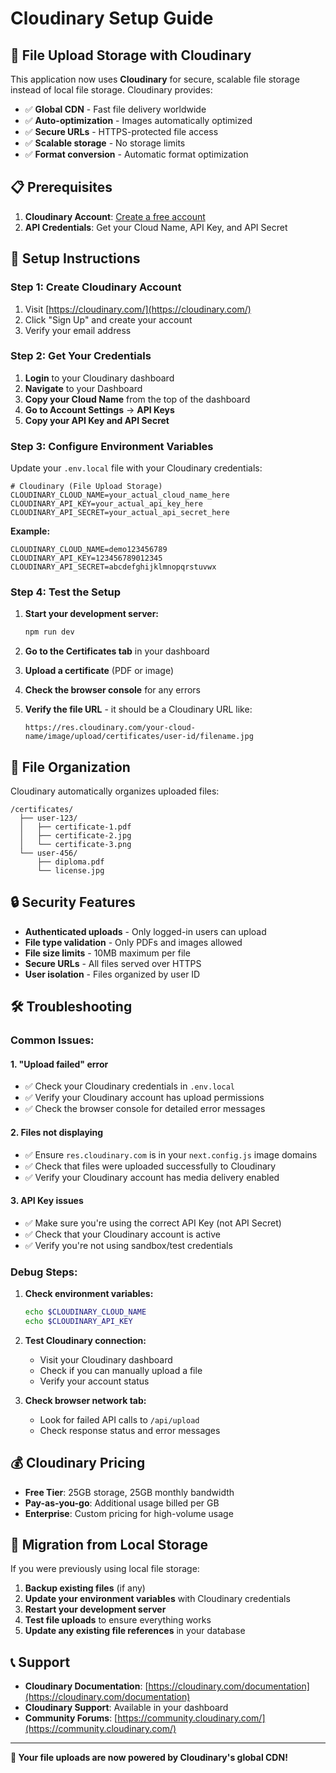 # Cloudinary Setup Guide

## 🚀 File Upload Storage with Cloudinary

This application now uses **Cloudinary** for secure, scalable file storage instead of local file storage. Cloudinary provides:

- ✅ **Global CDN** - Fast file delivery worldwide
- ✅ **Auto-optimization** - Images automatically optimized
- ✅ **Secure URLs** - HTTPS-protected file access
- ✅ **Scalable storage** - No storage limits
- ✅ **Format conversion** - Automatic format optimization

## 📋 Prerequisites

1. **Cloudinary Account**: [Create a free account](https://cloudinary.com/)
2. **API Credentials**: Get your Cloud Name, API Key, and API Secret

## 🔧 Setup Instructions

### Step 1: Create Cloudinary Account

1. Visit [https://cloudinary.com/](https://cloudinary.com/)
2. Click "Sign Up" and create your account
3. Verify your email address

### Step 2: Get Your Credentials

1. **Login** to your Cloudinary dashboard
2. **Navigate** to your Dashboard
3. **Copy your Cloud Name** from the top of the dashboard
4. **Go to Account Settings** → **API Keys**
5. **Copy your API Key and API Secret**

### Step 3: Configure Environment Variables

Update your `.env.local` file with your Cloudinary credentials:

```env
# Cloudinary (File Upload Storage)
CLOUDINARY_CLOUD_NAME=your_actual_cloud_name_here
CLOUDINARY_API_KEY=your_actual_api_key_here
CLOUDINARY_API_SECRET=your_actual_api_secret_here
```

**Example:**
```env
CLOUDINARY_CLOUD_NAME=demo123456789
CLOUDINARY_API_KEY=123456789012345
CLOUDINARY_API_SECRET=abcdefghijklmnopqrstuvwx
```

### Step 4: Test the Setup

1. **Start your development server:**
   ```bash
   npm run dev
   ```

2. **Go to the Certificates tab** in your dashboard

3. **Upload a certificate** (PDF or image)

4. **Check the browser console** for any errors

5. **Verify the file URL** - it should be a Cloudinary URL like:
   ```
   https://res.cloudinary.com/your-cloud-name/image/upload/certificates/user-id/filename.jpg
   ```

## 📁 File Organization

Cloudinary automatically organizes uploaded files:

```
/certificates/
  ├── user-123/
  │   ├── certificate-1.pdf
  │   ├── certificate-2.jpg
  │   └── certificate-3.png
  └── user-456/
      ├── diploma.pdf
      └── license.jpg
```

## 🔒 Security Features

- **Authenticated uploads** - Only logged-in users can upload
- **File type validation** - Only PDFs and images allowed
- **File size limits** - 10MB maximum per file
- **Secure URLs** - All files served over HTTPS
- **User isolation** - Files organized by user ID

## 🛠️ Troubleshooting

### Common Issues:

#### 1. "Upload failed" error
- ✅ Check your Cloudinary credentials in `.env.local`
- ✅ Verify your Cloudinary account has upload permissions
- ✅ Check the browser console for detailed error messages

#### 2. Files not displaying
- ✅ Ensure `res.cloudinary.com` is in your `next.config.js` image domains
- ✅ Check that files were uploaded successfully to Cloudinary
- ✅ Verify your Cloudinary account has media delivery enabled

#### 3. API Key issues
- ✅ Make sure you're using the correct API Key (not API Secret)
- ✅ Check that your Cloudinary account is active
- ✅ Verify you're not using sandbox/test credentials

### Debug Steps:

1. **Check environment variables:**
   ```bash
   echo $CLOUDINARY_CLOUD_NAME
   echo $CLOUDINARY_API_KEY
   ```

2. **Test Cloudinary connection:**
   - Visit your Cloudinary dashboard
   - Check if you can manually upload a file
   - Verify your account status

3. **Check browser network tab:**
   - Look for failed API calls to `/api/upload`
   - Check response status and error messages

## 💰 Cloudinary Pricing

- **Free Tier**: 25GB storage, 25GB monthly bandwidth
- **Pay-as-you-go**: Additional usage billed per GB
- **Enterprise**: Custom pricing for high-volume usage

## 🔄 Migration from Local Storage

If you were previously using local file storage:

1. **Backup existing files** (if any)
2. **Update your environment variables** with Cloudinary credentials
3. **Restart your development server**
4. **Test file uploads** to ensure everything works
5. **Update any existing file references** in your database

## 📞 Support

- **Cloudinary Documentation**: [https://cloudinary.com/documentation](https://cloudinary.com/documentation)
- **Cloudinary Support**: Available in your dashboard
- **Community Forums**: [https://community.cloudinary.com/](https://community.cloudinary.com/)

---

**🎉 Your file uploads are now powered by Cloudinary's global CDN!**
